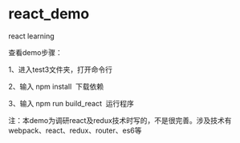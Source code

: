 # react_demo
react learning

查看demo步骤：

1、进入test3文件夹，打开命令行

2、输入 npm install  下载依赖

3、输入 npm run build_react  运行程序

注：本demo为调研react及redux技术时写的，不是很完善。涉及技术有 webpack、react、redux、router、es6等
